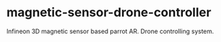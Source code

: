 # magnetic-sensor-drone-controller
Infineon 3D magnetic sensor based parrot AR. Drone controlling system.
